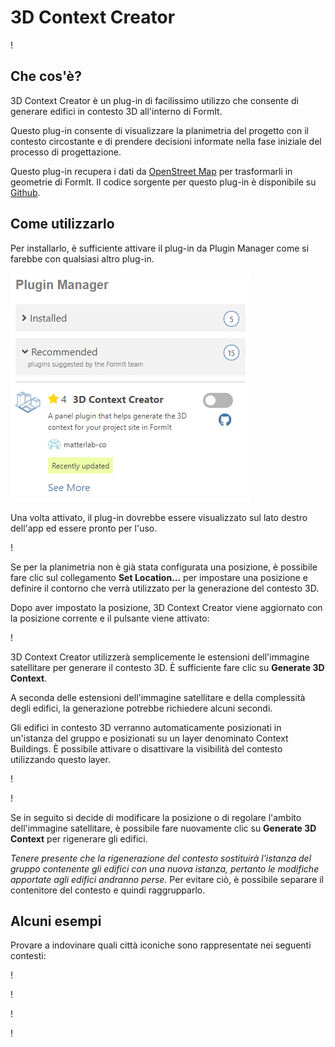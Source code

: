 # 3D Context Creator

\![](<../../.gitbook/assets/3D Context Creator_new.gif>)

## Che cos'è?

3D Context Creator è un plug-in di facilissimo utilizzo che consente di generare edifici in contesto 3D all'interno di FormIt. 

Questo plug-in consente di visualizzare la planimetria del progetto con il contesto circostante e di prendere decisioni informate nella fase iniziale del processo di progettazione.

Questo plug-in recupera i dati da [OpenStreet Map](https://www.openstreetmap.org/about) per trasformarli in geometrie di FormIt. Il codice sorgente per questo plug-in è disponibile su [Github](https://github.com/matterlab-co/FormIt-Context-Plugin).

## Come utilizzarlo

Per installarlo, è sufficiente attivare il plug-in da Plugin Manager come si farebbe con qualsiasi altro plug-in.

![](../../.gitbook/assets/contextcreator3.png)

Una volta attivato, il plug-in dovrebbe essere visualizzato sul lato destro dell'app ed essere pronto per l'uso.

\![](<../../.gitbook/assets/3D Context Creator new_no location (1).png>)

Se per la planimetria non è già stata configurata una posizione, è possibile fare clic sul collegamento **Set Location...** per impostare una posizione e definire il contorno che verrà utilizzato per la generazione del contesto 3D.

Dopo aver impostato la posizione, 3D Context Creator viene aggiornato con la posizione corrente e il pulsante viene attivato:

\![](<../../.gitbook/assets/3D Context Creator new_with location.png>)

3D Context Creator utilizzerà semplicemente le estensioni dell'immagine satellitare per generare il contesto 3D. È sufficiente fare clic su **Generate 3D Context**.

A seconda delle estensioni dell'immagine satellitare e della complessità degli edifici, la generazione potrebbe richiedere alcuni secondi.

Gli edifici in contesto 3D verranno automaticamente posizionati in un'istanza del gruppo e posizionati su un layer denominato Context Buildings. È possibile attivare o disattivare la visibilità del contesto utilizzando questo layer.

\![](<../../.gitbook/assets/3D Context Creator_layers.png>)

\![](<../../.gitbook/assets/3D Context Creator_NYC.png>)

Se in seguito si decide di modificare la posizione o di regolare l'ambito dell'immagine satellitare, è possibile fare nuovamente clic su **Generate 3D Context** per rigenerare gli edifici. 

_Tenere presente che la rigenerazione del contesto sostituirà l'istanza del gruppo contenente gli edifici con una nuova istanza, pertanto le modifiche apportate agli edifici andranno perse._ Per evitare ciò, è possibile separare il contenitore del contesto e quindi raggrupparlo.

## **Alcuni esempi**

Provare a indovinare quali città iconiche sono rappresentate nei seguenti contesti:

\![](<../../.gitbook/assets/image (2) (1).png>)

\![](<../../.gitbook/assets/image (34).png>)

\![](<../../.gitbook/assets/image (13) (1) (1).png>)

\![](<../../.gitbook/assets/image (59).png>)
